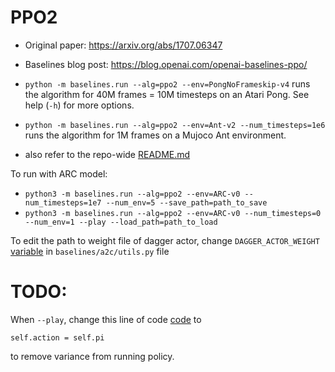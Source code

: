 # PPO2

- Original paper: https://arxiv.org/abs/1707.06347
- Baselines blog post: https://blog.openai.com/openai-baselines-ppo/

- `python -m baselines.run --alg=ppo2 --env=PongNoFrameskip-v4` runs the algorithm for 40M frames = 10M timesteps on an Atari Pong. See help (`-h`) for more options.
- `python -m baselines.run --alg=ppo2 --env=Ant-v2 --num_timesteps=1e6` runs the algorithm for 1M frames on a Mujoco Ant environment.
- also refer to the repo-wide [README.md](../../README.md#training-models)

To run with ARC model:

- `python3 -m baselines.run --alg=ppo2 --env=ARC-v0 --num_timesteps=1e7 --num_env=5 --save_path=path_to_save`
- `python3 -m baselines.run --alg=ppo2 --env=ARC-v0 --num_timesteps=0 --num_env=1 --play --load_path=path_to_load`

To edit the path to weight file of dagger actor, change `DAGGER_ACTOR_WEIGHT` [variable](https://github.com/unr-arl/baselines/blob/0dc5386b284031ff788db7c6b06b4903f1a74492/baselines/a2c/utils.py#L9) in `baselines/a2c/utils.py` file 

# TODO:

When `--play`, change this line of code [code](https://github.com/unr-arl/baselines/blob/2f0405364d7d3e6476e1548eaaa8424dc1c24541/baselines/common/policies.py#L52) to

```
self.action = self.pi
```

to remove variance from running policy.